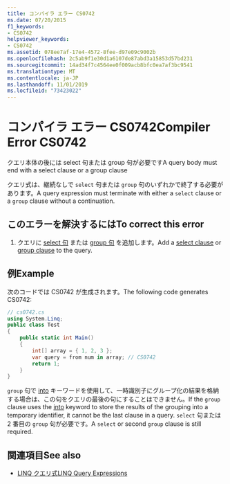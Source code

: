 ```yaml
---
title: コンパイラ エラー CS0742
ms.date: 07/20/2015
f1_keywords:
- CS0742
helpviewer_keywords:
- CS0742
ms.assetid: 078ee7af-17e4-4572-8fee-d97e09c9002b
ms.openlocfilehash: 2c5ab9f1e30d1a6107de87abd3a15853d57bd231
ms.sourcegitcommit: 14ad34f7c4564ee0f009acb8bfc0ea7af3bc9541
ms.translationtype: MT
ms.contentlocale: ja-JP
ms.lasthandoff: 11/01/2019
ms.locfileid: "73423022"
---
```

# <a name="compiler-error-cs0742"></a><span data-ttu-id="aeb3a-102">コンパイラ エラー CS0742</span><span class="sxs-lookup"><span data-stu-id="aeb3a-102">Compiler Error CS0742</span></span>
<span data-ttu-id="aeb3a-103">クエリ本体の後には select 句または group 句が必要です</span><span class="sxs-lookup"><span data-stu-id="aeb3a-103">A query body must end with a select clause or a group clause</span></span>  
  
 <span data-ttu-id="aeb3a-104">クエリ式は、継続なしで `select` 句または `group` 句のいずれかで終了する必要があります。</span><span class="sxs-lookup"><span data-stu-id="aeb3a-104">A query expression must terminate with either a `select` clause or a `group` clause without a continuation.</span></span>  
  
## <a name="to-correct-this-error"></a><span data-ttu-id="aeb3a-105">このエラーを解決するには</span><span class="sxs-lookup"><span data-stu-id="aeb3a-105">To correct this error</span></span>  
  
1. <span data-ttu-id="aeb3a-106">クエリに [select 句](../language-reference/keywords/select-clause.md) または [group 句](../language-reference/keywords/group-clause.md) を追加します。</span><span class="sxs-lookup"><span data-stu-id="aeb3a-106">Add a [select clause](../language-reference/keywords/select-clause.md) or [group clause](../language-reference/keywords/group-clause.md) to the query.</span></span>  
  
## <a name="example"></a><span data-ttu-id="aeb3a-107">例</span><span class="sxs-lookup"><span data-stu-id="aeb3a-107">Example</span></span>  
 <span data-ttu-id="aeb3a-108">次のコードでは CS0742 が生成されます。</span><span class="sxs-lookup"><span data-stu-id="aeb3a-108">The following code generates CS0742:</span></span>  
  
```csharp  
// cs0742.cs  
using System.Linq;  
public class Test  
{  
    public static int Main()  
    {  
        int[] array = { 1, 2, 3 };  
        var query = from num in array; // CS0742  
        return 1;  
    }  
}  
```  
  
 <span data-ttu-id="aeb3a-109">`group` 句で [into](../language-reference/keywords/into.md) キーワードを使用して、一時識別子にグループ化の結果を格納する場合は、この句をクエリの最後の句にすることはできません。</span><span class="sxs-lookup"><span data-stu-id="aeb3a-109">If the `group` clause uses the [into](../language-reference/keywords/into.md) keyword to store the results of the grouping into a temporary identifier, it cannot be the last clause in a query.</span></span> <span data-ttu-id="aeb3a-110">`select` 句または 2 番目の `group` 句が必要です。</span><span class="sxs-lookup"><span data-stu-id="aeb3a-110">A `select` or second `group` clause is still required.</span></span>  
  
## <a name="see-also"></a><span data-ttu-id="aeb3a-111">関連項目</span><span class="sxs-lookup"><span data-stu-id="aeb3a-111">See also</span></span>

- [<span data-ttu-id="aeb3a-112">LINQ クエリ式</span><span class="sxs-lookup"><span data-stu-id="aeb3a-112">LINQ Query Expressions</span></span>](../linq/index.md)
